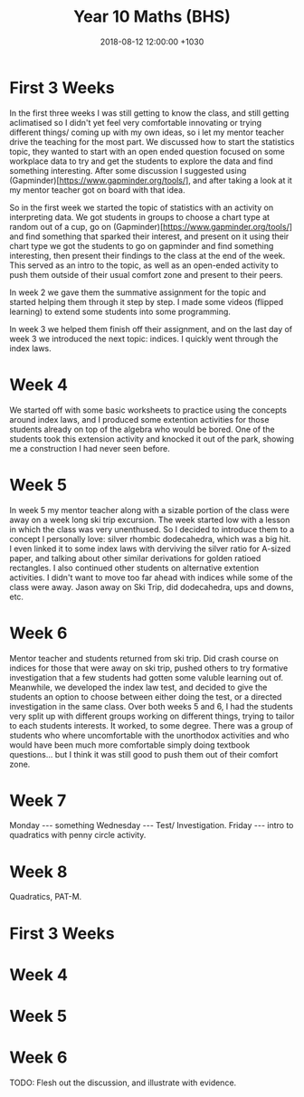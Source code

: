 ﻿---
layout: post
title:  "Year 10 Maths (BHS)"
date:   2018-08-12 12:00:00 +1030
categories: MTeach bhsPlacement
---


# First 3 Weeks

In the first three weeks I was still getting to know the class, and still getting aclimatised so I didn't yet feel very comfortable innovating or trying different things/ coming up with my own ideas, so i let my mentor teacher drive the teaching for the most part. We discussed how to start the statistics topic, they wanted to start with an open ended question focused on some workplace data to try and get the students to explore the data and find something interesting. After some discussion I suggested using (Gapminder)[https://www.gapminder.org/tools/], and after taking a look at it my mentor teacher got on board with that idea.

So in the first week we started the topic of statistics with an activity on interpreting data. We got students in groups to choose a chart type at random out of a cup, go on (Gapminder)[https://www.gapminder.org/tools/] and find something that sparked their interest, and present on it using their chart type  we got the students to go on gapminder and find something interesting, then present their findings to the class at the end of the week. This served as an intro to the topic, as well as an open-ended activity to push them outside of their usual comfort zone and present to their peers.

In week 2 we gave them the summative assignment for the topic and started helping them through it step by step. I made some videos (flipped learning) to extend some students into some programming.

In week 3 we helped them finish off their assignment, and on the last day of week 3 we introduced the next topic: indices. I quickly went through the index laws.



# Week 4

We started off with some basic worksheets to practice using the concepts around index laws, and I produced some extention activities for those students already on top of the algebra who would be bored. One of the students took this extension activity and knocked it out of the park, showing me a construction I had never seen before.

# Week 5

In week 5 my mentor teacher along with a sizable portion of the class were away on a week long ski trip excursion. The week started low with a lesson in which the class was very unenthused. So I decided to introduce them to a concept I personally love: silver rhombic dodecahedra, which was a big hit. I even linked it to some index laws with derviving the silver ratio for A-sized paper, and talking about other similar derivations for golden ratioed rectangles. I also continued other students on alternative extention activities. I didn't want to move too far ahead with indices while some of the class were away.
Jason away on Ski Trip, did dodecahedra, ups and downs, etc.

# Week 6

Mentor teacher and students returned from ski trip. Did crash course on indices for those that were away on ski trip, pushed others to try formative investigation that a few students had gotten some valuble learning out of. Meanwhile, we developed the index law test, and decided to give the students an option to choose between either doing the test, or a directed investigation in the same class. Over both weeks 5 and 6, I had the students very split up with different groups working on different things, trying to tailor to each students interests. It worked, to some degree. There was a group of students who where uncomfortable with the unorthodox activities and who would have been much more comfortable simply doing textbook questions... but I think it was still good to push them out of their comfort zone.

# Week 7

Monday --- something
Wednesday ---  Test/ Investigation.
Friday --- intro to quadratics with penny circle activity.

# Week 8

Quadratics, PAT-M.



# First 3 Weeks

# Week 4

# Week 5

# Week 6




TODO: Flesh out the discussion, and illustrate with evidence.






 







